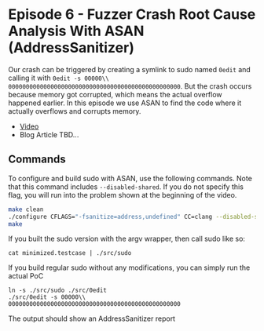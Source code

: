# Episode 6 - Fuzzer Crash Root Cause Analysis With ASAN (AddressSanitizer)

Our crash can be triggered by creating a symlink to sudo named `0edit` and calling it with `0edit -s 00000\\ 0000000000000000000000000000000000000000000000000`. But the crash occurs because memory got corrupted, which means the actual overflow happened earlier. In this episode we use ASAN to find the code where it actually overflows and corrupts memory.

- [Video](https://www.youtube.com/watch?v=_W3D_0erZ00)
- Blog Article TBD...

## Commands

To configure and build sudo with ASAN, use the following commands. Note that this command includes `--disabled-shared`. If you do not specify this flag, you will run into the problem shown at the beginning of the video.

```bash
make clean
./configure CFLAGS="-fsanitize=address,undefined" CC=clang --disabled-shared
make
```

If you built the sudo version with the argv wrapper, then call sudo like so:

```
cat minimized.testcase | ./src/sudo
```

If you build regular sudo without any modifications, you can simply run the actual PoC

```
ln -s ./src/sudo ./src/0edit
./src/0edit -s 00000\\ 0000000000000000000000000000000000000000000000000
```

The output should show an AddressSanitizer report
